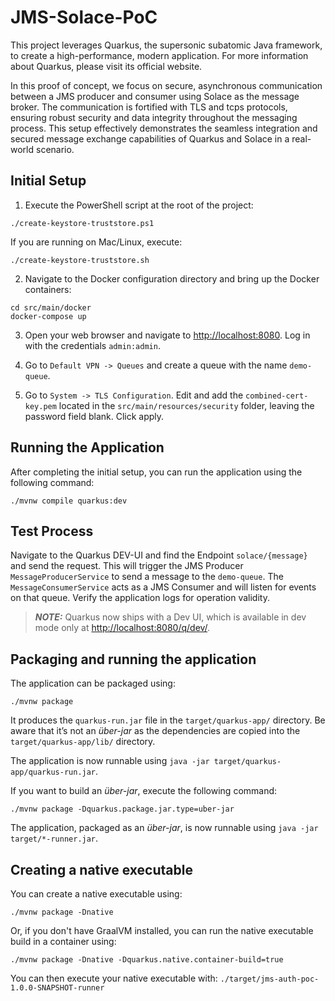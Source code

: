 
# JMS-Solace-PoC

This project leverages Quarkus, the supersonic subatomic Java framework,
to create a high-performance, modern application.
For more information about Quarkus, please visit its official website.

In this proof of concept,
we focus on secure, asynchronous communication between a JMS producer and consumer using Solace as the message broker.
The communication is fortified with TLS and tcps protocols,
ensuring robust security and data integrity throughout the messaging process.
This setup effectively demonstrates the seamless integration and secured message exchange capabilities of
Quarkus and Solace in a real-world scenario.

## Initial Setup

1. Execute the PowerShell script at the root of the project:

```shell script
./create-keystore-truststore.ps1
```

If you are running on Mac/Linux, execute:
```shell script
./create-keystore-truststore.sh
```

2. Navigate to the Docker configuration directory and bring up the Docker containers:

```shell script
cd src/main/docker
docker-compose up
```

3. Open your web browser and navigate to [http://localhost:8080](http://localhost:8080). Log in with the credentials `admin:admin`.

4. Go to `Default VPN -> Queues` and create a queue with the name `demo-queue`.

5. Go to `System -> TLS Configuration`. Edit and add the `combined-cert-key.pem` located in the `src/main/resources/security` folder, leaving the password field blank. Click apply.

## Running the Application

After completing the initial setup, you can run the application using the following command:

```shell script
./mvnw compile quarkus:dev
```

## Test Process

Navigate to the Quarkus DEV-UI and find the Endpoint `solace/{message}` and send the request.
This will trigger the JMS Producer `MessageProducerService` to send a message to the `demo-queue`. 
The `MessageConsumerService` acts as a JMS Consumer and will listen for events on that queue.
Verify the application logs for operation validity.

> **_NOTE:_**  Quarkus now ships with a Dev UI, which is available in dev mode only at <http://localhost:8080/q/dev/>.

## Packaging and running the application

The application can be packaged using:

```shell script
./mvnw package
```

It produces the `quarkus-run.jar` file in the `target/quarkus-app/` directory.
Be aware that it’s not an _über-jar_ as the dependencies are copied into the `target/quarkus-app/lib/` directory.

The application is now runnable using `java -jar target/quarkus-app/quarkus-run.jar`.

If you want to build an _über-jar_, execute the following command:

```shell script
./mvnw package -Dquarkus.package.jar.type=uber-jar
```

The application, packaged as an _über-jar_, is now runnable using `java -jar target/*-runner.jar`.

## Creating a native executable

You can create a native executable using:

```shell script
./mvnw package -Dnative
```

Or, if you don't have GraalVM installed, you can run the native executable build in a container using:

```shell script
./mvnw package -Dnative -Dquarkus.native.container-build=true
```

You can then execute your native executable with: `./target/jms-auth-poc-1.0.0-SNAPSHOT-runner`
